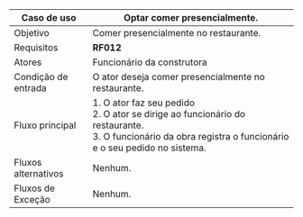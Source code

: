 | Caso de uso         | Optar comer presencialmente.                                                                                                                                                                                                                                                                                                                                                                                                                                                                                                                                                                                    |
| ------------------- | ------------------------------------------------------------------------------------------------------------------------------------------------------------------------------------------------------------------------------------------------------------------------------------------------------------------------------------------------------------------------------------------------------------------------------------------------------------------------------------------------------------------------------------------------------------------------------------------------- |
| Objetivo            | Comer presencialmente no restaurante.                                                                                                                                                                                                                                                                                                                                                                                                                                                                                                                                                             |
| Requisitos          | **RF012**                                                                                                                                                                                                                                                                                                                                                                                                                                                                                                                                                                             |
| Atores              | Funcionário da construtora                                                                                                                                                                                                                                                                                                                                                                                                                                                                                                                                                                        |
| Condição de entrada | O ator deseja comer presencialmente no restaurante.                                                                                                                                                                                                                                                                                                                                                                                                                                                                                                                                               |
| Fluxo principal     | 1. O ator faz seu pedido <br> 2. O ator se dirige ao funcionário do restaurante. <br> 3. O funcionário da obra registra o funcionário e o seu pedido no sistema.  
| Fluxos alternativos | Nenhum.                                                                                                                                                                                                                                                                                                                                     |
| Fluxos de Exceção   | Nenhum.                                                                                                                                                                                                                                                                                                                           |
